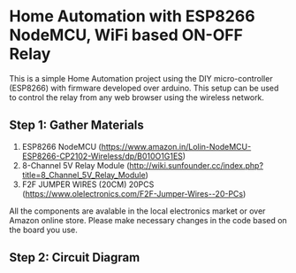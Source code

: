 # Home Automation with ESP8266 NodeMCU, WiFi based ON-OFF Relay
This is a simple Home Automation project using the DIY micro-controller (ESP8266) with firmware developed over arduino. This setup can be used to control the relay from any web browser using the wireless network.

## Step 1: Gather Materials
1. ESP8266 NodeMCU (https://www.amazon.in/Lolin-NodeMCU-ESP8266-CP2102-Wireless/dp/B010O1G1ES)
2. 8-Channel 5V Relay Module (http://wiki.sunfounder.cc/index.php?title=8_Channel_5V_Relay_Module)
3. F2F JUMPER WIRES (20CM) 20PCS (https://www.olelectronics.com/F2F-Jumper-Wires--20-PCs)

All the components are avalable in the local electronics market or over Amazon online store. Please make necessary changes in the code based on the board you use.

## Step 2: Circuit Diagram
